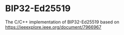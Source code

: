 # BIP32-Ed25519
The C/C++ implementation of BIP32-Ed25519 based on https://ieeexplore.ieee.org/document/7966967
